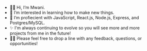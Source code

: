 - 👋🏿 Hi, I’m Mwani.
- 👀 I’m interested in learning how to make new things.
- 🌱 I’m profiecient with JavaScript, React.js, Node.js, Express, and Postgres/MySQL.
- ✨ I'm always continuing to evolve so you will see more and more projects from me in the future!
- ✍🏿 Please feel free to drop a line with any feedback, questions, or opportunities!

<!---
MwaniN/MwaniN is a ✨ special ✨ repository because its `README.md` (this file) appears on your GitHub profile.
You can click the Preview link to take a look at your changes.
--->
